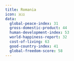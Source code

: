 ```yaml
---
title: Romania
icon: 🇷🇴
data:
  global-peace-index: 31
  gross-domestic-product: 44
  human-development-index: 53
  world-happiness-report: 32
  cost-of-living: 63
  good-country-index: 41
  global-freedom-score: 58
---
```

